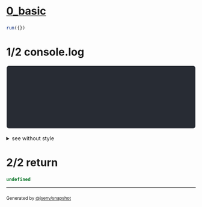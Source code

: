 # [0_basic](../../max_columns.test.mjs#L39)

```js
run({})
```

# 1/2 console.log

![img](console.log.svg)

<details>
  <summary>see without style</summary>

```console
--- three_column_max_2 ---
┌───┬┈┈┈┈┈┈┈┈┈┈→
│ a │ 2 columns 
└───┴┈┈┈┈┈┈┈┈┈┈→

--- five_column_max_3 ---
┌───┬───┬┈┈┈┈┈┈┈┈┈┈→
│ a │ b │ 3 columns 
└───┴───┴┈┈┈┈┈┈┈┈┈┈→

```

</details>


# 2/2 return

```js
undefined
```

---

<sub>
  Generated by <a href="https://github.com/jsenv/core/tree/main/packages/independent/snapshot">@jsenv/snapshot</a>
</sub>
